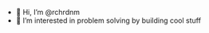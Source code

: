 - 👋 Hi, I’m @rchrdnm
- 👀 I’m interested in problem solving by building cool stuff
<!---
rchrdnm/rchrdnm is a ✨ special ✨ repository because its `README.md` (this file) appears on your GitHub profile.
You can click the Preview link to take a look at your changes.
--->

